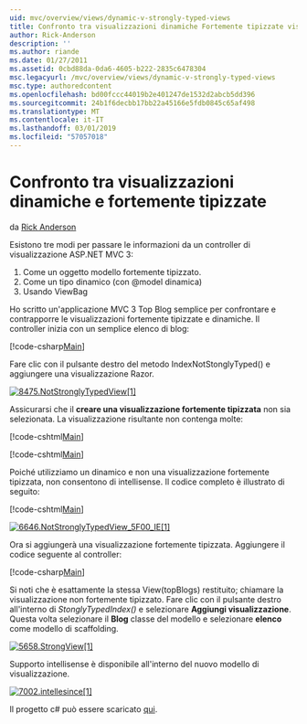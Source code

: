 ```yaml
---
uid: mvc/overview/views/dynamic-v-strongly-typed-views
title: Confronto tra visualizzazioni dinamiche Fortemente tipizzate viste | Microsoft Docs
author: Rick-Anderson
description: ''
ms.author: riande
ms.date: 01/27/2011
ms.assetid: 0cbd88da-0da6-4605-b222-2835c6478304
msc.legacyurl: /mvc/overview/views/dynamic-v-strongly-typed-views
msc.type: authoredcontent
ms.openlocfilehash: bd00fccc44019b2e401247de1532d2abcb5dd396
ms.sourcegitcommit: 24b1f6decbb17bb22a45166e5fdb0845c65af498
ms.translationtype: MT
ms.contentlocale: it-IT
ms.lasthandoff: 03/01/2019
ms.locfileid: "57057018"
---
```

<a name="dynamic-v-strongly-typed-views"></a>Confronto tra visualizzazioni dinamiche e fortemente tipizzate
====================
da [Rick Anderson]((https://twitter.com/RickAndMSFT))

Esistono tre modi per passare le informazioni da un controller di visualizzazione ASP.NET MVC 3:

1. Come un oggetto modello fortemente tipizzato.
2. Come un tipo dinamico (con @model dinamica)
3. Usando ViewBag

Ho scritto un'applicazione MVC 3 Top Blog semplice per confrontare e contrapporre le visualizzazioni fortemente tipizzate e dinamiche. Il controller inizia con un semplice elenco di blog:

[!code-csharp[Main](dynamic-v-strongly-typed-views/samples/sample1.cs)]

Fare clic con il pulsante destro del metodo IndexNotStonglyTyped() e aggiungere una visualizzazione Razor.

[![8475.NotStronglyTypedView[1]](dynamic-v-strongly-typed-views/_static/image2.png)](dynamic-v-strongly-typed-views/_static/image1.png)

Assicurarsi che il **creare una visualizzazione fortemente tipizzata** non sia selezionata. La visualizzazione risultante non contenga molte:

[!code-cshtml[Main](dynamic-v-strongly-typed-views/samples/sample2.cshtml)]

[!code-cshtml[Main](dynamic-v-strongly-typed-views/samples/sample3.cshtml)]

Poiché utilizziamo un dinamico e non una visualizzazione fortemente tipizzata, non consentono di intellisense. Il codice completo è illustrato di seguito:

[!code-cshtml[Main](dynamic-v-strongly-typed-views/samples/sample4.cshtml)]

[![6646.NotStronglyTypedView_5F00_IE[1]](dynamic-v-strongly-typed-views/_static/image4.png)](dynamic-v-strongly-typed-views/_static/image3.png)

Ora si aggiungerà una visualizzazione fortemente tipizzata. Aggiungere il codice seguente al controller:

[!code-csharp[Main](dynamic-v-strongly-typed-views/samples/sample5.cs)]


Si noti che è esattamente la stessa View(topBlogs) restituito; chiamare la visualizzazione non fortemente tipizzato. Fare clic con il pulsante destro all'interno di *StonglyTypedIndex()* e selezionare **Aggiungi visualizzazione**. Questa volta selezionare il **Blog** classe del modello e selezionare **elenco** come modello di scaffolding.

[![5658.StrongView[1]](dynamic-v-strongly-typed-views/_static/image6.png)](dynamic-v-strongly-typed-views/_static/image5.png)

Supporto intellisense è disponibile all'interno del nuovo modello di visualizzazione.

[![7002.intellesince[1]](dynamic-v-strongly-typed-views/_static/image8.png)](dynamic-v-strongly-typed-views/_static/image7.png)

Il progetto c# può essere scaricato [qui](https://blogs.msdn.com/cfs-file.ashx/__key/CommunityServer-Blogs-Components-WeblogFiles/00-00-01-11-73-SSMS/1817.Mvc3ViewDemo.zip).
